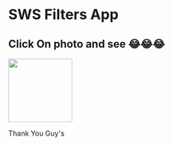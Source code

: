 <h1>SWS Filters App</h1>

<h2>Click On photo and see 😂😂😂</h2>
<img src="https://raw.githubusercontent.com/sagarjangid41/SWS_Filters_App/main/img/sagarjangid41.png" width="128"/>


Thank You Guy's

